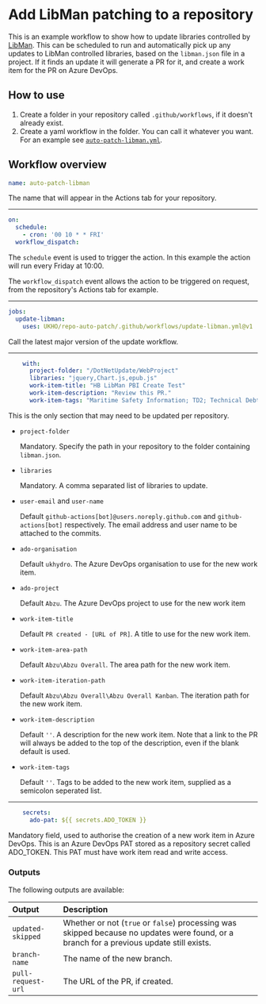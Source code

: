 # Add LibMan patching to a repository
This is an example workflow to show how to update libraries controlled by [LibMan](https://learn.microsoft.com/en-us/aspnet/core/client-side/libman). This can be scheduled to run and automatically pick up any updates to LibMan controlled libraries, based on the `libman.json` file in a project. If it finds an update it will generate a PR for it, and create a work item for the PR on Azure DevOps.

## How to use
1. Create a folder in your repository called `.github/workflows`, if it doesn't already exist.
2. Create a yaml workflow in the folder. You can call it whatever you want. For an example see [`auto-patch-libman.yml`](auto-patch-libman.yml).

## Workflow overview
```yaml
name: auto-patch-libman
```
The name that will appear in the Actions tab for your repository.

---

```yaml
on:
  schedule:
    - cron: '00 10 * * FRI'
  workflow_dispatch:
```
The `schedule` event is used to trigger the action. In this example the action will run every Friday at 10:00.

The `workflow_dispatch` event allows the action to be triggered on request, from the repository's Actions tab for example.

---

```yaml
jobs:
  update-libman:
    uses: UKHO/repo-auto-patch/.github/workflows/update-libman.yml@v1
```
Call the latest major version of the update workflow.

---

```yaml
    with:
      project-folder: "/DotNetUpdate/WebProject"
      libraries: "jquery,Chart.js,epub.js"
      work-item-title: "HB LibMan PBI Create Test"
      work-item-description: "Review this PR."
      work-item-tags: "Maritime Safety Information; TD2; Technical Debt"
```
This is the only section that may need to be updated per repository.

- `project-folder`

  Mandatory. Specify the path in your repository to the folder containing `libman.json`.

- `libraries`

  Mandatory. A comma separated list of libraries to update.

- `user-email` and `user-name`

  Default `github-actions[bot]@users.noreply.github.com` and `github-actions[bot]` respectively. The email address and user name to be attached to the commits.

- `ado-organisation`

  Default `ukhydro`. The Azure DevOps organisation to use for the new work item.

- `ado-project`

  Default `Abzu`. The Azure DevOps project to use for the new work item

- `work-item-title`

  Default `PR created - [URL of PR]`. A title to use for the new work item.

- `work-item-area-path`

  Default `Abzu\Abzu Overall`. The area path for the new work item.

- `work-item-iteration-path`

  Default `Abzu\Abzu Overall\Abzu Overall Kanban`. The iteration path for the new work item.

- `work-item-description`

  Default `''`. A description for the new work item. Note that a link to the PR will always be added to the top of the description, even if the blank default is used.

- `work-item-tags`

  Default `''`. Tags to be added to the new work item, supplied as a semicolon seperated list.

---

```yaml
    secrets:
      ado-pat: ${{ secrets.ADO_TOKEN }}
```
Mandatory field, used to authorise the creation of a new work item in Azure DevOps. This is an Azure DevOps PAT stored as a repository secret called ADO_TOKEN. This PAT must have work item read and write access.

### Outputs
The following outputs are available:

|Output                 |Description                                                                                                                             |
|:----------------------|:---------------------------------------------------------------------------------------------------------------------------------------|
|`updated-skipped`      |Whether or not (`true` or `false`) processing was skipped because no updates were found, or a branch for a previous update still exists.|
|`branch-name`          |The name of the new branch.                                                                                                             |
|`pull-request-url`     |The URL of the PR, if created.                                                                                                          |
